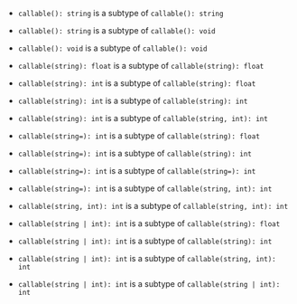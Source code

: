 - `callable(): string` is a subtype of `callable(): string`
- `callable(): string` is a subtype of `callable(): void`

- `callable(): void` is a subtype of `callable(): void`

- `callable(string): float` is a subtype of `callable(string): float`

- `callable(string): int` is a subtype of `callable(string): float`
- `callable(string): int` is a subtype of `callable(string): int`
- `callable(string): int` is a subtype of `callable(string, int): int`

- `callable(string=): int` is a subtype of `callable(string): float`
- `callable(string=): int` is a subtype of `callable(string): int`
- `callable(string=): int` is a subtype of `callable(string=): int`
- `callable(string=): int` is a subtype of `callable(string, int): int`

- `callable(string, int): int` is a subtype of `callable(string, int): int`

- `callable(string | int): int` is a subtype of `callable(string): float`
- `callable(string | int): int` is a subtype of `callable(string): int`
- `callable(string | int): int` is a subtype of `callable(string, int): int`
- `callable(string | int): int` is a subtype of `callable(string | int): int`

